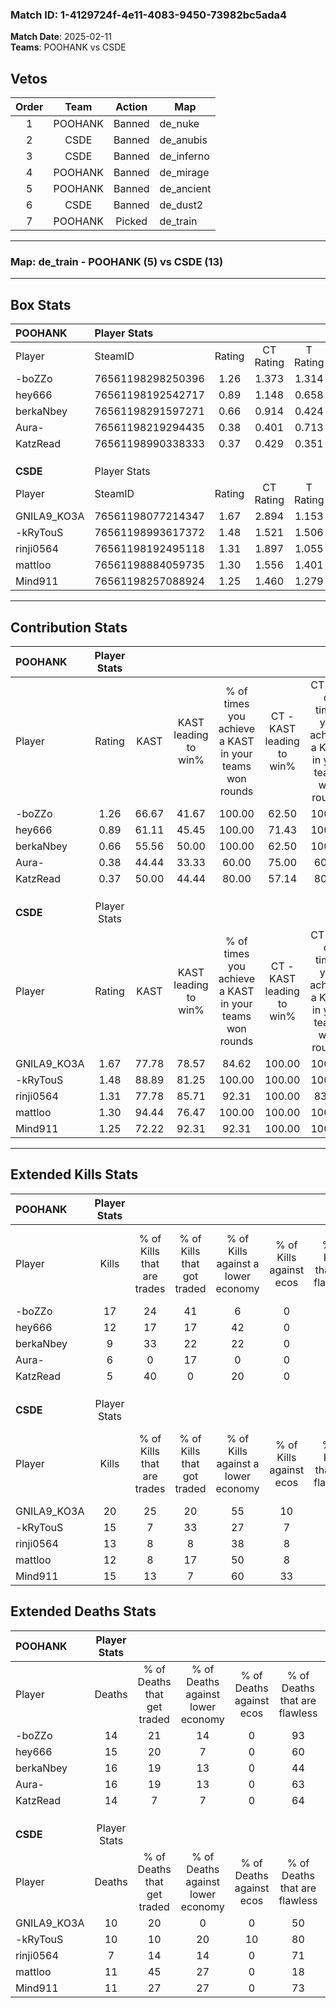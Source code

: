 ### Match ID: 1-4129724f-4e11-4083-9450-73982bc5ada4  
**Match Date**: 2025-02-11  
**Teams**: POOHANK vs CSDE  

## Vetos  

| Order | Team | Action | Map |
| :---: | :--: | :----: | --- |
| 1 | POOHANK | Banned | de_nuke |
| 2 | CSDE | Banned | de_anubis |
| 3 | CSDE | Banned | de_inferno |
| 4 | POOHANK | Banned | de_mirage |
| 5 | POOHANK | Banned | de_ancient |
| 6 | CSDE | Banned | de_dust2 |
| 7 | POOHANK | Picked | de_train |

---  

### **Map**: de_train - POOHANK (5) vs CSDE (13)  
---  

## Box Stats  

| **POOHANK** | Player Stats      |        |           |          |       |       |       |         |        |      |     |
| :- | :- | :-: | :-: | :-: | :-: | :-: | :-: | :-: | :-: | :-: | :-: |
| Player      | SteamID           | Rating | CT Rating | T Rating | KAST  |  ADR  | Kills | Assists | Deaths | K/D  | HS% |
| -boZZo      | 76561198298250396 |  1.26  |   1.373   |  1.314   | 66.67 | 95.8  |  17   |    1    |   14   | 1.21 | 64  |
| hey666      | 76561198192542717 |  0.89  |   1.148   |  0.658   | 61.11 | 74.8  |  12   |    2    |   15   | 0.80 | 33  |
| berkaNbey   | 76561198291597271 |  0.66  |   0.914   |  0.424   | 55.56 | 66.9  |   9   |    4    |   16   | 0.56 | 33  |
| Aura-       | 76561198219294435 |  0.38  |   0.401   |  0.713   | 44.44 | 51.2  |   6   |    2    |   16   | 0.38 | 16  |
| KatzRead    | 76561198990338333 |  0.37  |   0.429   |  0.351   | 50.00 | 37.9  |   5   |    0    |   14   | 0.36 | 60  |
|             |                   |        |           |          |       |       |       |         |        |      |     |
|             |                   |        |           |          |       |       |       |         |        |      |     |
|             |                   |        |           |          |       |       |       |         |        |      |     |
| **CSDE**    | Player Stats      |        |           |          |       |       |       |         |        |      |     |
| Player      | SteamID           | Rating | CT Rating | T Rating | KAST  |  ADR  | Kills | Assists | Deaths | K/D  | HS% |
| GNILA9_KO3A | 76561198077214347 |  1.67  |   2.894   |  1.153   | 77.78 | 105.0 |  20   |    8    |   10   | 2.00 | 50  |
| -kRyTouS    | 76561198993617372 |  1.48  |   1.521   |  1.506   | 88.89 | 94.3  |  15   |    7    |   10   | 1.50 | 46  |
| rinji0564   | 76561198192495118 |  1.31  |   1.897   |  1.055   | 77.78 | 74.2  |  13   |    4    |   7    | 1.86 | 38  |
| mattloo     | 76561198884059735 |  1.30  |   1.556   |  1.401   | 94.44 | 86.1  |  12   |    5    |   11   | 1.09 | 66  |
| Mind911     | 76561198257088924 |  1.25  |   1.460   |  1.279   | 72.22 | 73.7  |  15   |    5    |   11   | 1.36 | 40  |
---  

## Contribution Stats  

| **POOHANK** | Player Stats |       |                      |                                                        |                           |                                                             |                          |                                                            |
| :- | :-: | :-: | :-: | :-: | :-: | :-: | :-: | :-: |
| Player      |    Rating    | KAST  | KAST leading to win% | % of times you achieve a KAST in your teams won rounds | CT - KAST leading to win% | CT - % of times you achieve a KAST in your teams won rounds | T - KAST leading to win% | T - % of times you achieve a KAST in your teams won rounds |
| -boZZo      |     1.26     | 66.67 |        41.67         |                         100.00                         |           62.50           |                           100.00                            |           0.00           |                            0.00                            |
| hey666      |     0.89     | 61.11 |        45.45         |                         100.00                         |           71.43           |                           100.00                            |           0.00           |                            0.00                            |
| berkaNbey   |     0.66     | 55.56 |        50.00         |                         100.00                         |           62.50           |                           100.00                            |           0.00           |                            0.00                            |
| Aura-       |     0.38     | 44.44 |        33.33         |                         60.00                          |           75.00           |                            60.00                            |           0.00           |                            0.00                            |
| KatzRead    |     0.37     | 50.00 |        44.44         |                         80.00                          |           57.14           |                            80.00                            |           0.00           |                            0.00                            |
|             |              |       |                      |                                                        |                           |                                                             |                          |                                                            |
|             |              |       |                      |                                                        |                           |                                                             |                          |                                                            |
|             |              |       |                      |                                                        |                           |                                                             |                          |                                                            |
| **CSDE**    | Player Stats |       |                      |                                                        |                           |                                                             |                          |                                                            |
| Player      |    Rating    | KAST  | KAST leading to win% | % of times you achieve a KAST in your teams won rounds | CT - KAST leading to win% | CT - % of times you achieve a KAST in your teams won rounds | T - KAST leading to win% | T - % of times you achieve a KAST in your teams won rounds |
| GNILA9_KO3A |     1.67     | 77.78 |        78.57         |                         84.62                          |          100.00           |                           100.00                            |          62.50           |                           71.43                            |
| -kRyTouS    |     1.48     | 88.89 |        81.25         |                         100.00                         |          100.00           |                           100.00                            |          70.00           |                           100.00                           |
| rinji0564   |     1.31     | 77.78 |        85.71         |                         92.31                          |          100.00           |                            83.33                            |          77.78           |                           100.00                           |
| mattloo     |     1.30     | 94.44 |        76.47         |                         100.00                         |          100.00           |                           100.00                            |          63.64           |                           100.00                           |
| Mind911     |     1.25     | 72.22 |        92.31         |                         92.31                          |          100.00           |                           100.00                            |          85.71           |                           85.71                            |
---  

## Extended Kills Stats  

| **POOHANK** | Player Stats |                            |                            |                                    |                         |                              |                                 |                                       |                    |           |
| :- | :-: | :-: | :-: | :-: | :-: | :-: | :-: | :-: | :-: | :-: |
| Player      |    Kills     | % of Kills that are trades | % of Kills that got traded | % of Kills against a lower economy | % of Kills against ecos | % of Kills that are flawless | % of Kills that are close duels | % of Kills that are assisted by flash | Pistol Round Kills | AWP Kills |
| -boZZo      |      17      |             24             |             41             |                 6                  |            0            |              59              |                0                |                  18                   |         0          |     3     |
| hey666      |      12      |             17             |             17             |                 42                 |            0            |              75              |                8                |                   0                   |         7          |     1     |
| berkaNbey   |      9       |             33             |             22             |                 22                 |            0            |              78              |                0                |                   0                   |         0          |     2     |
| Aura-       |      6       |             0              |             17             |                 0                  |            0            |              0               |               33                |                   0                   |         0          |     0     |
| KatzRead    |      5       |             40             |             0              |                 20                 |            0            |              40              |                0                |                   0                   |         0          |     1     |
|             |              |                            |                            |                                    |                         |                              |                                 |                                       |                    |           |
|             |              |                            |                            |                                    |                         |                              |                                 |                                       |                    |           |
|             |              |                            |                            |                                    |                         |                              |                                 |                                       |                    |           |
| **CSDE**    | Player Stats |                            |                            |                                    |                         |                              |                                 |                                       |                    |           |
| Player      |    Kills     | % of Kills that are trades | % of Kills that got traded | % of Kills against a lower economy | % of Kills against ecos | % of Kills that are flawless | % of Kills that are close duels | % of Kills that are assisted by flash | Pistol Round Kills | AWP Kills |
| GNILA9_KO3A |      20      |             25             |             20             |                 55                 |           10            |              55              |                5                |                  15                   |         0          |     1     |
| -kRyTouS    |      15      |             7              |             33             |                 27                 |            7            |              60              |               13                |                  13                   |         0          |     3     |
| rinji0564   |      13      |             8              |             8              |                 38                 |            8            |              54              |                0                |                   0                   |         6          |     4     |
| mattloo     |      12      |             8              |             17             |                 50                 |            8            |              75              |                8                |                   0                   |         0          |     1     |
| Mind911     |      15      |             13             |             7              |                 60                 |           33            |              80              |                0                |                  13                   |         0          |     0     |
## Extended Deaths Stats  

| **POOHANK** | Player Stats |                             |                                   |                          |                               |                            |                           |               |
| :- | :-: | :-: | :-: | :-: | :-: | :-: | :-: | :-: |
| Player      |    Deaths    | % of Deaths that get traded | % of Deaths against lower economy | % of Deaths against ecos | % of Deaths that are flawless | % of Deaths that are close | % of Deaths while blinded | Deaths to AWP |
| -boZZo      |      14      |             21              |                14                 |            0             |              93               |             0              |            14             |       2       |
| hey666      |      15      |             20              |                 7                 |            0             |              60               |             0              |            13             |       2       |
| berkaNbey   |      16      |             19              |                13                 |            0             |              44               |             13             |             0             |       1       |
| Aura-       |      16      |             19              |                13                 |            0             |              63               |             0              |            13             |       0       |
| KatzRead    |      14      |              7              |                 7                 |            0             |              64               |             14             |             7             |       1       |
|             |              |                             |                                   |                          |                               |                            |                           |               |
|             |              |                             |                                   |                          |                               |                            |                           |               |
|             |              |                             |                                   |                          |                               |                            |                           |               |
| **CSDE**    | Player Stats |                             |                                   |                          |                               |                            |                           |               |
| Player      |    Deaths    | % of Deaths that get traded | % of Deaths against lower economy | % of Deaths against ecos | % of Deaths that are flawless | % of Deaths that are close | % of Deaths while blinded | Deaths to AWP |
| GNILA9_KO3A |      10      |             20              |                 0                 |            0             |              50               |             0              |            10             |       0       |
| -kRyTouS    |      10      |             10              |                20                 |            10            |              80               |             10             |             0             |       1       |
| rinji0564   |      7       |             14              |                14                 |            0             |              71               |             0              |             0             |       1       |
| mattloo     |      11      |             45              |                27                 |            0             |              18               |             9              |            18             |       1       |
| Mind911     |      11      |             27              |                27                 |            0             |              73               |             9              |             0             |       4       |
